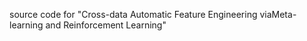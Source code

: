 source code for "Cross-data Automatic Feature Engineering viaMeta-learning and Reinforcement Learning"